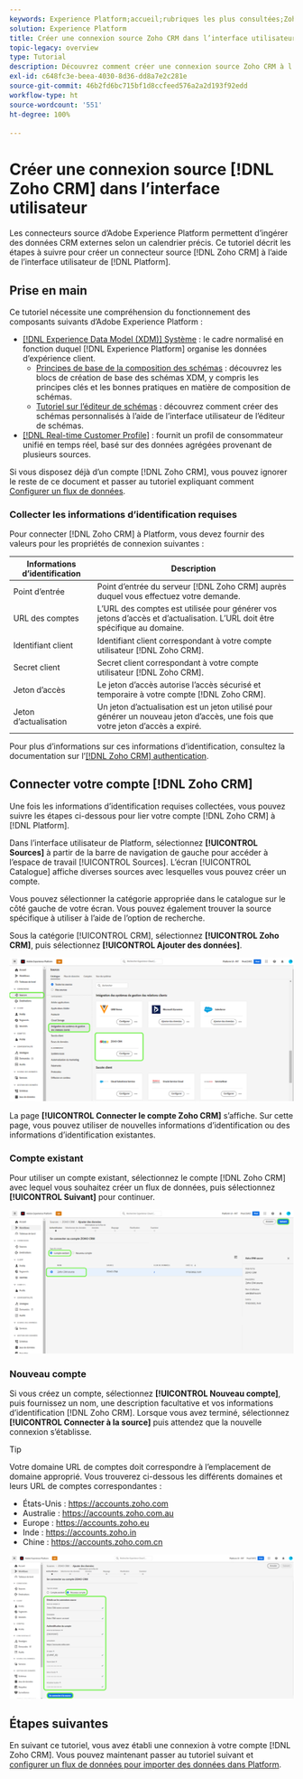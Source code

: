 ```yaml
---
keywords: Experience Platform;accueil;rubriques les plus consultées;Zoho CRM;zoho crm;Zoho;zoho
solution: Experience Platform
title: Créer une connexion source Zoho CRM dans l’interface utilisateur
topic-legacy: overview
type: Tutorial
description: Découvrez comment créer une connexion source Zoho CRM à l’aide de l’interface utilisateur d’Adobe Experience Platform.
exl-id: c648fc3e-beea-4030-8d36-dd8a7e2c281e
source-git-commit: 46b2fd6bc715bf1d8ccfeed576a2a2d193f92edd
workflow-type: ht
source-wordcount: '551'
ht-degree: 100%

---
```


# Créer une connexion source [!DNL Zoho CRM] dans l’interface utilisateur

Les connecteurs source d’Adobe Experience Platform permettent d’ingérer des données CRM externes selon un calendrier précis. Ce tutoriel décrit les étapes à suivre pour créer un connecteur source [!DNL Zoho CRM] à l’aide de l’interface utilisateur de [!DNL Platform].

## Prise en main

Ce tutoriel nécessite une compréhension du fonctionnement des composants suivants d’Adobe Experience Platform :

* [[!DNL Experience Data Model (XDM)] Système](../../../../../xdm/home.md) : le cadre normalisé en fonction duquel [!DNL Experience Platform] organise les données d’expérience client.
   * [Principes de base de la composition des schémas](../../../../../xdm/schema/composition.md) : découvrez les blocs de création de base des schémas XDM, y compris les principes clés et les bonnes pratiques en matière de composition de schémas.
   * [Tutoriel sur l’éditeur de schémas](../../../../../xdm/tutorials/create-schema-ui.md) : découvrez comment créer des schémas personnalisés à l’aide de l’interface utilisateur de l’éditeur de schémas.
* [[!DNL Real-time Customer Profile]](../../../../../profile/home.md) : fournit un profil de consommateur unifié en temps réel, basé sur des données agrégées provenant de plusieurs sources.

Si vous disposez déjà d’un compte [!DNL Zoho CRM], vous pouvez ignorer le reste de ce document et passer au tutoriel expliquant comment [Configurer un flux de données](../../dataflow/crm.md).

### Collecter les informations d’identification requises

Pour connecter [!DNL Zoho CRM] à Platform, vous devez fournir des valeurs pour les propriétés de connexion suivantes :

| Informations d’identification | Description |
| --- | --- |
| Point d’entrée | Point d’entrée du serveur [!DNL Zoho CRM] auprès duquel vous effectuez votre demande. |
| URL des comptes | L’URL des comptes est utilisée pour générer vos jetons d’accès et d’actualisation. L’URL doit être spécifique au domaine. |
| Identifiant client | Identifiant client correspondant à votre compte utilisateur [!DNL Zoho CRM]. |
| Secret client | Secret client correspondant à votre compte utilisateur [!DNL Zoho CRM]. |
| Jeton d’accès | Le jeton d’accès autorise l’accès sécurisé et temporaire à votre compte [!DNL Zoho CRM]. |
| Jeton d’actualisation | Un jeton d’actualisation est un jeton utilisé pour générer un nouveau jeton d’accès, une fois que votre jeton d’accès a expiré. |

Pour plus d’informations sur ces informations d’identification, consultez la documentation sur l’[[!DNL Zoho CRM] authentication](https://www.zoho.com/crm/developer/docs/api/v2/oauth-overview.html).

## Connecter votre compte [!DNL Zoho CRM]

Une fois les informations d’identification requises collectées, vous pouvez suivre les étapes ci-dessous pour lier votre compte [!DNL Zoho CRM] à [!DNL Platform].

Dans l’interface utilisateur de Platform, sélectionnez **[!UICONTROL Sources]** à partir de la barre de navigation de gauche pour accéder à l’espace de travail [!UICONTROL Sources]. L’écran [!UICONTROL Catalogue] affiche diverses sources avec lesquelles vous pouvez créer un compte.

Vous pouvez sélectionner la catégorie appropriée dans le catalogue sur le côté gauche de votre écran. Vous pouvez également trouver la source spécifique à utiliser à l’aide de l’option de recherche.

Sous la catégorie [!UICONTROL CRM], sélectionnez **[!UICONTROL Zoho CRM]**, puis sélectionnez **[!UICONTROL Ajouter des données]**.

![catalogue](../../../../images/tutorials/create/zoho/catalog.png)

La page **[!UICONTROL Connecter le compte Zoho CRM]** s’affiche. Sur cette page, vous pouvez utiliser de nouvelles informations d’identification ou des informations d’identification existantes.

### Compte existant

Pour utiliser un compte existant, sélectionnez le compte [!DNL Zoho CRM] avec lequel vous souhaitez créer un flux de données, puis sélectionnez **[!UICONTROL Suivant]** pour continuer.

![existant](../../../../images/tutorials/create/zoho/existing.png)

### Nouveau compte

Si vous créez un compte, sélectionnez **[!UICONTROL Nouveau compte]**, puis fournissez un nom, une description facultative et vos informations d’identification [!DNL Zoho CRM]. Lorsque vous avez terminé, sélectionnez **[!UICONTROL Connecter à la source]** puis attendez que la nouvelle connexion s’établisse.

>[!TIP]
>
>Votre domaine URL de comptes doit correspondre à l’emplacement de domaine approprié. Vous trouverez ci-dessous les différents domaines et leurs URL de comptes correspondantes :<ul><li>États-Unis : https://accounts.zoho.com</li><li>Australie : https://accounts.zoho.com.au</li><li>Europe : https://accounts.zoho.eu</li><li>Inde : https://accounts.zoho.in</li><li>Chine : https://accounts.zoho.com.cn</li></ul>

![nouveau](../../../../images/tutorials/create/zoho/new.png)

## Étapes suivantes

En suivant ce tutoriel, vous avez établi une connexion à votre compte [!DNL Zoho CRM]. Vous pouvez maintenant passer au tutoriel suivant et [configurer un flux de données pour importer des données dans Platform](../../dataflow/crm.md).
